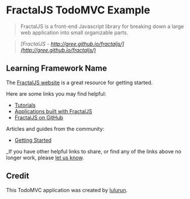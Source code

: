 # FractalJS TodoMVC Example

> FractalJS is a front-end Javascript library for breaking down a large web application into small organizable parts.

> _[FractalJS - http://gree.github.io/fractaljs/](http://gree.github.io/fractaljs/)_


## Learning Framework Name

The [FractalJS website](http://gree.github.io/fractaljs/) is a great resource for getting started.

Here are some links you may find helpful:

* [Tutorials](http://gree.github.io/fractaljs/?tutorials)
* [Applications built with FractalJS](http://gree.github.io/fractaljs/?examples)
* [FractalJS on GitHub](https://github.com/gree/fractaljs)

Articles and guides from the community:

* [Getting Started](http://gree.github.io/fractaljs/?start)

_If you have other helpful links to share, or find any of the links above no longer work, please [let us know](https://github.com/tastejs/todomvc/issues).

## Credit

This TodoMVC application was created by [lulurun](https://github.com/lulurun).
